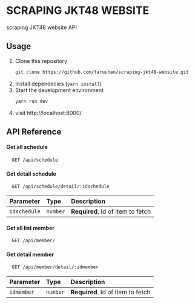 # SCRAPING JKT48 WEBSITE

scraping JKT48 website API

## Usage

1. Clone this repository
   ```bash
   git clone https://github.com/faruuhan/scraping-jkt48-website.git
   ```
2. Install dependecies (`yarn install`)
3. Start the development environment
   ```bash
   yarn run dev
   ```
4. visit http://localhost:8000/

## API Reference

#### Get all schedule

```bash
  GET /api/schedule
```

#### Get detail schedule

```bash
  GET /api/schedule/detail/:idschedule
```

| Parameter    | Type     | Description                       |
| :----------- | :------- | :-------------------------------- |
| `idschedule` | `number` | **Required**. Id of item to fetch |

#### Get all list member

```bash
  GET /api/member/
```

#### Get detail member

```bash
  GET /api/member/detail/:idmember
```

| Parameter  | Type     | Description                       |
| :--------- | :------- | :-------------------------------- |
| `idmember` | `number` | **Required**. Id of item to fetch |
